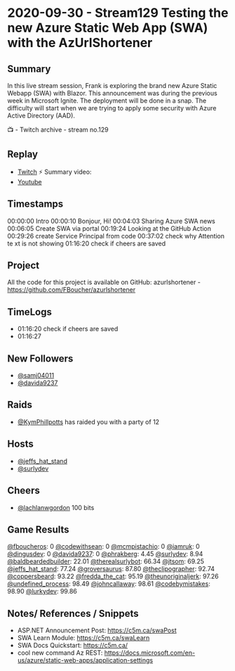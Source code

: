 
# 2020-09-30 - Stream129 Testing the new Azure Static Web App (SWA) with the AzUrlShortener

Summary
-------

In this live stream session, Frank is exploring the brand new Azure Static Webapp (SWA) with Blazor. This announcement was  during the previous week in Microsoft Ignite. The deployment will be done in a snap. The difficulty will start when we are trying to apply some security with Azure Active Directory (AAD).

📺 - Twitch archive - stream no.129

Replay
------

- [Twitch](https://www.twitch.tv/fboucheros)
⚡ Summary video:
- [Youtube](https://youtu.be/5F0IGp1tGjY)


Timestamps
--------

00:00:00 Intro
00:00:10 Bonjour, Hi!
00:04:03 Sharing Azure SWA news
00:06:05 Create SWA via portal
00:19:24 Looking at the GitHub Action
00:29:26 create Service Principal from code
00:37:02 check why Attention te xt is not showing
01:16:20 check if cheers are saved


## Project

All the code for this project is available on GitHub: azurlshortener - https://github.com/FBoucher/azurlshortener

## TimeLogs

- 01:16:20 check if cheers are saved
- 01:16:27 

## New Followers

- [@samj04011](https://www.twitch.tv/samj04011)
- [@davida9237](https://www.twitch.tv/davida9237)

## Raids

- [@KymPhillpotts](https://www.twitch.tv/KymPhillpotts) has raided you with a party of 12

## Hosts

- [@jeffs_hat_stand](https://www.twitch.tv/jeffs_hat_stand)
- [@surlydev](https://www.twitch.tv/surlydev)

## Cheers

- [@lachlanwgordon](https://www.twitch.tv/lachlanwgordon)  100 bits

## Game Results

[@fboucheros](https://www.twitch.tv/fboucheros): 0
[@codewithsean](https://www.twitch.tv/codewithsean): 0
[@mcmpistachio](https://www.twitch.tv/mcmpistachio): 0
[@iamruk](https://www.twitch.tv/iamruk): 0
[@dingusdev](https://www.twitch.tv/dingusdev): 0
[@davida9237](https://www.twitch.tv/davida9237): 0
[@phrakberg](https://www.twitch.tv/phrakberg): 4.45
[@surlydev](https://www.twitch.tv/surlydev): 8.94
[@baldbeardedbuilder](https://www.twitch.tv/baldbeardedbuilder): 22.01
[@therealsurlybot](https://www.twitch.tv/therealsurlybot): 66.34
[@jtsom](https://www.twitch.tv/jtsom): 69.25
[@jeffs_hat_stand](https://www.twitch.tv/jeffs_hat_stand): 77.24
[@groversaurus](https://www.twitch.tv/groversaurus): 87.80
[@theclipographer](https://www.twitch.tv/theclipographer): 92.74
[@coppersbeard](https://www.twitch.tv/coppersbeard): 93.22
[@fredda_the_cat](https://www.twitch.tv/fredda_the_cat): 95.19
[@theunoriginaljerk](https://www.twitch.tv/theunoriginaljerk): 97.26
[@undefined_process](https://www.twitch.tv/undefined_process): 98.49
[@johncallaway](https://www.twitch.tv/johncallaway): 98.61
[@codebymistakes](https://www.twitch.tv/codebymistakes): 98.90
[@lurkydev](https://www.twitch.tv/lurkydev): 99.86

## Notes/ References / Snippets

- ASP.NET Announcement Post: https://c5m.ca/swaPost
- SWA Learn Module: https://c5m.ca/swaLearn
- SWA Docs Quickstart: https://c5m.ca/ 
- cool new command Az REST: https://docs.microsoft.com/en-us/azure/static-web-apps/application-settings

